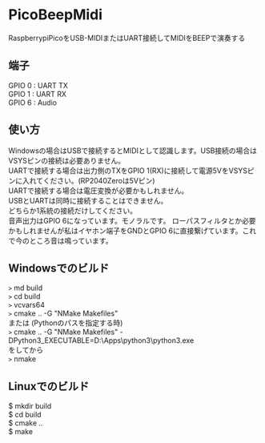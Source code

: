 # PicoBeepMidi
RaspberrypiPicoをUSB-MIDIまたはUART接続してMIDIをBEEPで演奏する  

## 端子
GPIO 0 : UART TX  
GPIO 1 : UART RX  
GPIO 6 : Audio  

## 使い方
Windowsの場合はUSBで接続するとMIDIとして認識します。USB接続の場合はVSYSピンの接続は必要ありません。  
UARTで接続する場合は出力側のTXをGPIO 1(RX)に接続して電源5VをVSYSピンに入れてください。(RP2040Zeroは5Vピン)  
UARTで接続する場合は電圧変換が必要かもしれません。  
USBとUARTは同時に接続することはできません。  
どちらか1系統の接続だけしてください。  
音声出力はGPIO 6になっています。モノラルです。
ローパスフィルタとか必要かもしれませんが私はイヤホン端子をGNDとGPIO 6に直接繋げています。これで今のところ音は鳴っています。  

## Windowsでのビルド
`>` md build  
`>` cd build  
`>` vcvars64  
`>` cmake .. -G "NMake Makefiles"  
または (Pythonのパスを指定する時)  
`>` cmake .. -G "NMake Makefiles" -DPython3_EXECUTABLE=D:\Apps\python3\python3.exe  
をしてから  
`>` nmake  

## Linuxでのビルド
$ mkdir build  
$ cd build  
$ cmake ..  
$ make  

